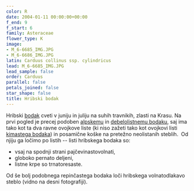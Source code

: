 ```yaml
---
color: R
date: 2004-01-11 00:00:00+00:00
f_end: 9
f_start: 6
family: Asteraceae
flower_type: K
image:
- M_6-6685_IMG.JPG
- M_6-6686_IMG.JPG
latin: Carduus collinus ssp. cylindricus
lead: M_6-6685_IMG.JPG
lead_sample: false
order: Carduus
parallel: false
petals_joined: false
star_shape: false
title: Hribski bodak
---
```

Hribski [bodak](../genus/carduus/) cveti v juniju in juliju na suhih travnikih, zlasti na Krasu. Na prvi pogled je precej podoben [alpskemu](../carduusdefloratusssp.defloratus/) in [debelolistnemu bodaku](../carduuscrassifoliusssp.crassifolius/), saj ima tako kot ta dva ravne ovojkove liste (ki niso zažeti tako kot ovojkovi listi [kimastega bodaka](../carduusnutansssp.nutans/)) in posamične koške na pretežno neolistanih steblih.  Od njiju ga ločimo po listih -- listi hribskega bodaka so:

-   vsaj na spodnji strani pajčevinastovolnati,
-   globoko pernato deljeni,
-   listne krpe so trnatoresaste.

Od še bolj podobnega repinčastega bodaka loči hribskega volnatodlakavo steblo (vidno na desni fotografiji).
